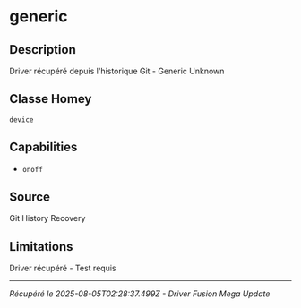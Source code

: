 # generic

## Description
Driver récupéré depuis l'historique Git - Generic Unknown

## Classe Homey
`device`

## Capabilities
- `onoff`

## Source
Git History Recovery

## Limitations
Driver récupéré - Test requis

---
*Récupéré le 2025-08-05T02:28:37.499Z - Driver Fusion Mega Update*
